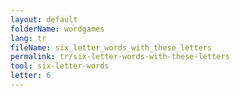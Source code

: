 ```yaml
---
layout: default
folderName: wordgames
lang: tr
fileName: six_letter_words_with_these_letters
permalink: tr/six-letter-words-with-these-letters
tool: six-letter-words
letter: 6
---
```

